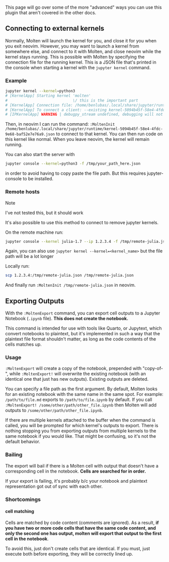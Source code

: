 This page will go over some of the more "advanced" ways you can use this plugin that aren't covered
in the other docs.

## Connecting to external kernels

Normally, Molten will launch the kernel for you, and close it for you when you exit neovim. However,
you may want to launch a kernel from somewhere else, and connect to it with Molten, and close neovim
while the kernel stays running. This is possible with Molten by specifying the connection file for
the running kernel. This is a JSON file that's printed in the console when starting a kernel with
the `jupyter kernel` command.

### Example

```bash
jupyter kernel --kernel=python3
# [KernelApp] Starting kernel 'molten'
#                             \/ this is the important part
# [KernelApp] Connection file: /home/benlubas/.local/share/jupyter/runtime/kernel-5094b45f-58e4-4fdc-9e68-baf52e7e76a9.json
# [KernelApp] To connect a client: --existing kernel-5094b45f-58e4-4fdc-9e68-baf52e7e76a9.json
# [IPKernelApp] WARNING | debugpy_stream undefined, debugging will not be enabled
```

Then, in neovim I can run the command: `:MoltenInit
/home/benlubas/.local/share/jupyter/runtime/kernel-5094b45f-58e4-4fdc-9e68-baf52e7e76a9.json` to
connect to that kernel. You can then run code on this kernel like normal. When you leave neovim, the
kernel will remain running.

You can also start the server with

```bash
jupyter console --kernel=python3 -f /tmp/your_path_here.json
```

in order to avoid having to copy paste the file path. But this requires jupyter-console to be
installed.

### Remote hosts

> [!NOTE]
> I've not tested this, but it should work

It's also possible to use this method to connect to remove jupyter kernels.

On the remote machine run:

```bash
jupyter console --kernel julia-1.7 --ip 1.2.3.4 -f /tmp/remote-julia.json
```

Again, you can also use `jupyter kernel --kernel=<kernel_name>` but the file path will be a lot
longer

Locally run:

```bash
scp 1.2.3.4:/tmp/remote-julia.json /tmp/remote-julia.json
```

And finally run `:MoltenInit /tmp/remote-julia.json` in neovim.

## Exporting Outputs

With the `:MoltenExport` command, you can export cell outputs to a Jupyter Notebook (`.ipynb` file).
**This does not create the notebook.**

This command is intended for use with tools like Quarto, or Jupytext, which convert notebooks to
plaintext, but it's implemented in such a way that the plaintext file format shouldn't matter, as
long as the code contents of the cells matches up.

### Usage

`:MoltenExport` will create a copy of the notebook, prepended with "copy-of-", while
`:MoltenExport!` will overwrite the existing notebook (with an identical one that just has new
outputs). Existing outputs are deleted.

You can specify a file path as the first argument. By default, Molten looks for an existing notebook
with the same name in the same spot. For example: `/path/to/file.md` exports to
`/path/to/file.ipynb` by default. If you call `:MoltenExport! /some/other/path/other_file.ipynb`
then Molten will add outputs to `/some/other/path/other_file.ipynb`.

If there are multiple kernels attached to the buffer when the command is called, you will be
prompted for which kernel's outputs to export. There is nothing stopping you from exporting outputs
from multiple kernels to the same notebook if you would like. That might be confusing, so it's not
the default behavior.

### Bailing

The export will bail if there is a Molten cell with output that doesn't have a corresponding cell in
the notebook. **Cells are searched for in order.**

If your export is failing, it's probably b/c your notebook and plaintext representation got out of
sync with each other.

### Shortcomings

#### cell matching
Cells are matched by code content (comments are ignored). As a result, **if you have two or more
code cells that have the same code content, and only the second one has output, molten will export
that output to the first cell in the notebook**.

To avoid this, just don't create cells that are identical. If you must, just execute both before
exporting, they will be correctly lined up.
